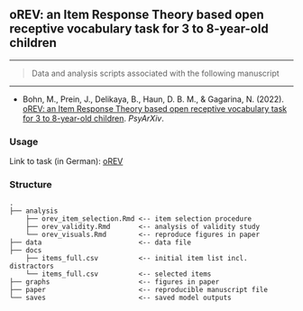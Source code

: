 ## oREV: an Item Response Theory based open receptive vocabulary task for 3 to 8-year-old children

------------------------------------------------------------------------

> Data and analysis scripts associated with the following manuscript

------------------------------------------------------------------------

* Bohn, M., Prein, J., Delikaya, B., Haun, D. B. M., & Gagarina, N. (2022). [oREV: an Item Response Theory based open receptive vocabulary task for 3 to 8-year-old children](https://psyarxiv.com/4z86w). *PsyArXiv*.

### Usage

Link to task (in German): [oREV](https://ccp-odc.eva.mpg.de/orev-demo/)

### Structure

```
.
├── analysis
    ├── orev_item_selection.Rmd <-- item selection procedure
    ├── orev_validity.Rmd       <-- analysis of validity study
    └── orev_visuals.Rmd        <-- reproduce figures in paper
├── data                        <-- data file
├── docs                      
    ├── items_full.csv          <-- initial item list incl. distractors
    └── items_full.csv          <-- selected items
├── graphs                      <-- figures in paper
├── paper                       <-- reproducible manuscript file
└── saves                       <-- saved model outputs

```
